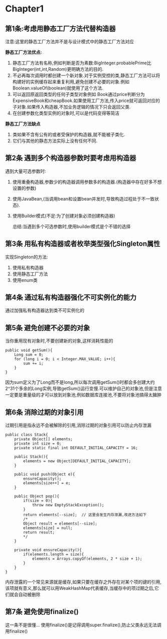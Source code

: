 # Chapter1

## 第1条:考虑用静态工厂方法代替构造器

注意:这里的静态工厂方法并不是与设计模式中的静态工厂方法对应

**静态工厂方法优点:**

1. 静态工厂方法有名称,例如判断是否为素数:BigInteger.probablePrime比    BigInteger\(int,int,Random\)更明确方法的目的.   
2. 不必再每次调用时都创建一个新对象.对于实例受控的类,静态工厂方法可以将构建好的实例缓存起来重复利用,避免创建不必要的对象.例如 Boolean.valueOf\(boolean\)就使用了这个方法.
3. 可以返回原返回类型的任何子类型对象例如 Book通过price判断分为ExpensiveBook和cheapBook.如果使用工厂方法,传入price就可返回对应的子对象.如果传入构造器,不加业务逻辑的情况下只会返回父类.
4. 在创建参数化类型实例的对象时,可以是代码变得等简洁

**静态工厂方法缺点**

1. 类如果不含有公有的或者受保护的构造器,就不能被子类化.
2. 它们与其他的静态方法实际上没有任何不同.

## 第2条 遇到多个构造器参数时要考虑用构造器

遇到大量可选参数时:

1. 使用重叠构造器,参数少的构造器调用参数多的构造器.\(构造器中存在好多不想设置的参数\)
2. 使用JavaBean,\(当调用bean和设置bean并发时,导致构造过程处于不一致状态\).
3. 使用Builder模式\(不足:为了创建对象必须创建构造器\)

   总结:当遇到多个可选参数时,使用builder模式是个不错的选择

## 第3条 用私有构造器或者枚举类型强化Singleton属性

实现Singleton的方法:

1. 使用私有构造器
2. 使用静态工厂方法
3. 使用enum类

## 第4条 通过私有构造器强化不可实例化的能力

通过加强私有构造器达到类不可实例化的

## 第5条 避免创建不必要的对象

当你重用现有对象时,不要创建新的对象,这样消耗性能的 

```text
public void getSum(){
    Long sum = 0;
    for (long i = 0; i < Integer.MAX_VALUE; i++){
        sum += i;
    }
}
```

因为sum定义为了Long而不是long,所以每次调用getSum\(\)时都会多创建大约2^31个多余的Long实例,导致getSum\(\)运行变慢.可以维护自己的对象池,但是注意一定要是重量级的才可以放到对象池,例如数据库连接池,不要将对象池搞得太臃肿

## 第6条 消除过期的对象引用

过期引用是指永远不会被解除的引用,消除过期的对象引用可以防止内存泄漏 

```text
public class Stack{ 
    private Object[] elements; 
    private int size = 0; 
    private static final int DEFAULT_INITIAL_CAPACITY = 16;

    public Stack(){
        elements = new Object[DEFAULT_INITIAL_CAPACITY];
    }

    public void push(Object e){
        ensureCapacity();
        elements[size++] = e;
    }
    
    public Object pop(){
        if(size = 0){
            throw new EmptyStackException();
        }
        return elements[--size];  // 这里会发生内存泄漏,改进方法如下
        /*
        Object result = elements[--size];
        elements[size] = null;
        return result;
        */
    }
    
    private void ensureCapacity(){
        if(elements.length = size){
            elements = Arrays.copyOf(elements, 2 * size + 1);
        }
    }
}
```

内存泄露的一个常见来源就是缓存,如果只要在缓存之外存在对某个项的键的引用,该项就有意义,那么就可以用WeakHashMap代表缓存,当缓存中的项过期之后,它们就会自动被删除

## 第7条 避免使用finalize\(\)

这一条不是很懂... 使用finalize\(\)是记得调用super.finalize\(\),防止父类永远无法调用finalize\(\)

